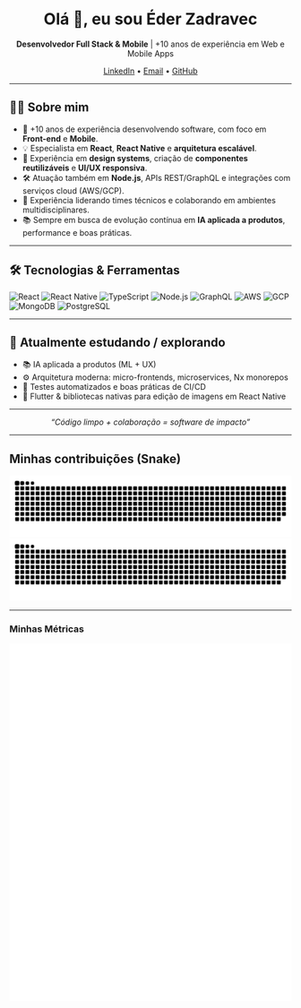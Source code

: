 <div align="center">
  <h1>Olá 👋, eu sou Éder Zadravec</h1>
  <p><b>Desenvolvedor Full Stack & Mobile</b> | +10 anos de experiência em Web e Mobile Apps</p>
  
  <p>
    <a href="https://www.linkedin.com/in/ederzadravec">LinkedIn</a> •
    <a href="mailto:ederzadravec@gmail.com">Email</a> •
    <a href="https://github.com/ederzadravec">GitHub</a>
  </p>
</div>

---

## 🧑‍💻 Sobre mim

- 🚀 +10 anos de experiência desenvolvendo software, com foco em **Front-end** e **Mobile**.  
- 💡 Especialista em **React**, **React Native** e **arquitetura escalável**.  
- 🎨 Experiência em **design systems**, criação de **componentes reutilizáveis** e **UI/UX responsiva**.  
- 🛠️ Atuação também em **Node.js**, APIs REST/GraphQL e integrações com serviços cloud (AWS/GCP).  
- 🤝 Experiência liderando times técnicos e colaborando em ambientes multidisciplinares.  
- 📚 Sempre em busca de evolução contínua em **IA aplicada a produtos**, performance e boas práticas.

---

## 🛠️ Tecnologias & Ferramentas

![React](https://img.shields.io/badge/React-20232A?style=flat&logo=react&logoColor=61DAFB)
![React Native](https://img.shields.io/badge/React_Native-20232A?style=flat&logo=react&logoColor=61DAFB)
![TypeScript](https://img.shields.io/badge/TypeScript-3178C6?style=flat&logo=typescript&logoColor=white)
![Node.js](https://img.shields.io/badge/Node.js-43853D?style=flat&logo=node.js&logoColor=white)
![GraphQL](https://img.shields.io/badge/GraphQL-E10098?style=flat&logo=graphql&logoColor=white)
![AWS](https://img.shields.io/badge/AWS-232F3E?style=flat&logo=amazon-aws&logoColor=white)
![GCP](https://img.shields.io/badge/GCP-4285F4?style=flat&logo=google-cloud&logoColor=white)
![MongoDB](https://img.shields.io/badge/MongoDB-4EA94B?style=flat&logo=mongodb&logoColor=white)
![PostgreSQL](https://img.shields.io/badge/PostgreSQL-336791?style=flat&logo=postgresql&logoColor=white)


---

## 🎯 Atualmente estudando / explorando

- 📚 IA aplicada a produtos (ML + UX)  
- ⚙️ Arquitetura moderna: micro-frontends, microservices, Nx monorepos  
- 🧪 Testes automatizados e boas práticas de CI/CD  
- 🔮 Flutter & bibliotecas nativas para edição de imagens em React Native  

---

<div align="center">
  <i>“Código limpo + colaboração = software de impacto”</i>
</div>

---

## Minhas contribuições (Snake)

![snake](https://raw.githubusercontent.com/ederzadravec/ederzadravec/output/github-contribution-grid-snake.svg#gh-dark-mode-only)
![snake](https://raw.githubusercontent.com/ederzadravec/ederzadravec/output/github-contribution-grid-snake-dark.svg#gh-light-mode-only)


--- 

### Minhas Métricas

![Metrics](https://raw.githubusercontent.com/ederzadravec/ederzadravec/output/github-metrics.svg)

